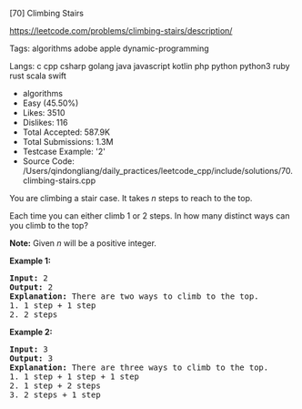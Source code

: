 [70] Climbing Stairs  

https://leetcode.com/problems/climbing-stairs/description/

Tags:   algorithms   adobe   apple   dynamic-programming 

Langs:  c   cpp   csharp   golang   java   javascript   kotlin   php   python   python3   ruby   rust   scala   swift 

* algorithms
* Easy (45.50%)
* Likes:    3510
* Dislikes: 116
* Total Accepted:    587.9K
* Total Submissions: 1.3M
* Testcase Example:  '2'
* Source Code:       /Users/qindongliang/daily_practices/leetcode_cpp/include/solutions/70.climbing-stairs.cpp

<p>You are climbing a stair case. It takes <em>n</em> steps to reach to the top.</p>

<p>Each time you can either climb 1 or 2 steps. In how many distinct ways can you climb to the top?</p>

<p><strong>Note:</strong> Given <em>n</em> will be a positive integer.</p>

<p><strong>Example 1:</strong></p>

<pre>
<strong>Input:</strong> 2
<strong>Output:</strong> 2
<strong>Explanation:</strong> There are two ways to climb to the top.
1. 1 step + 1 step
2. 2 steps
</pre>

<p><strong>Example 2:</strong></p>

<pre>
<strong>Input:</strong> 3
<strong>Output:</strong> 3
<strong>Explanation:</strong> There are three ways to climb to the top.
1. 1 step + 1 step + 1 step
2. 1 step + 2 steps
3. 2 steps + 1 step
</pre>

